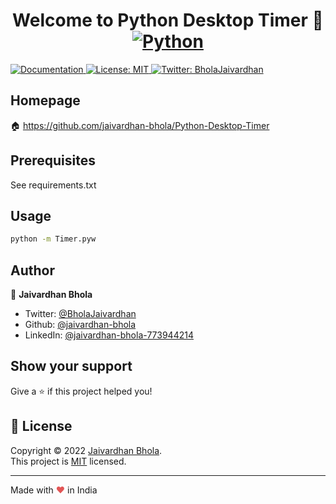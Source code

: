 <h1 align="center">Welcome to Python Desktop Timer 👋<a href="https://www.python.org/" target="_blank">
    <img alt="Python" src="http://ForTheBadge.com/images/badges/made-with-python.svg" /></h1>
  </a>
<p>
  <a href="https://github.com/jaivardhan-bhola/Python-Desktop-Timer/tree/main#readme" target="_blank">
    <img alt="Documentation" src="https://img.shields.io/badge/documentation-yes-brightgreen.svg" />
  </a>
  <a href="https://opensource.org/licenses/MIT" target="_blank">
    <img alt="License: MIT" src="https://img.shields.io/badge/License-MIT-yellow.svg" />
  </a>
  <a href="https://twitter.com/BholaJaivardhan" target="_blank">
    <img alt="Twitter: BholaJaivardhan" src="https://img.shields.io/twitter/follow/BholaJaivardhan.svg?style=social" />
  </a>
</p>

## Homepage
🏠 https://github.com/jaivardhan-bhola/Python-Desktop-Timer

## Prerequisites
See requirements.txt

## Usage

```sh
python -m Timer.pyw
```

## Author

👤 **Jaivardhan Bhola**

* Twitter: [@BholaJaivardhan](https://twitter.com/BholaJaivardhan)
* Github: [@jaivardhan-bhola](https://github.com/jaivardhan-bhola)
* LinkedIn: [@jaivardhan-bhola-773944214](https://linkedin.com/in/jaivardhan-bhola-773944214)

## Show your support

Give a ⭐️ if this project helped you!

## 📝 License

Copyright © 2022 [Jaivardhan Bhola](https://github.com/jaivardhan-bhola).<br />
This project is [MIT](https://opensource.org/licenses/MIT) licensed.

***
Made with <span style="color: #e25555;">&hearts;</span> in India
